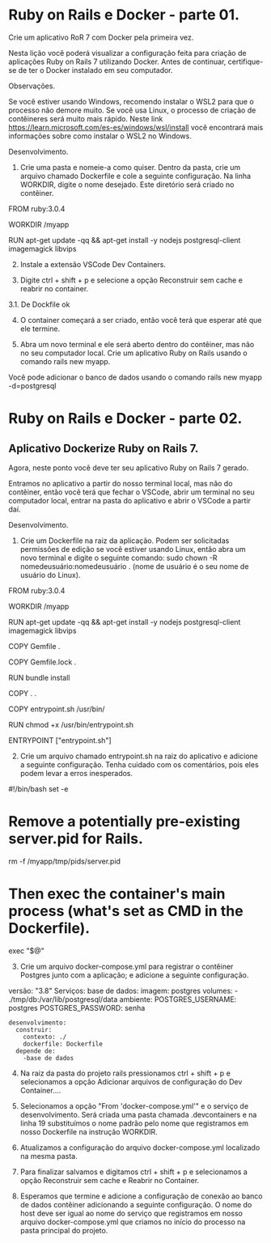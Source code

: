 # Ruby on Rails e Docker - parte 01.
Crie um aplicativo RoR 7 com Docker pela primeira vez.

Nesta lição você poderá visualizar a configuração feita para criação de aplicações Ruby on Rails 7 utilizando Docker. Antes de continuar, certifique-se de ter o Docker instalado em seu computador.



Observações.

Se você estiver usando Windows, recomendo instalar o WSL2 para que o processo não demore muito. Se você usa Linux, o processo de criação de contêineres será muito mais rápido. Neste link https://learn.microsoft.com/es-es/windows/wsl/install você encontrará mais informações sobre como instalar o WSL2 no Windows.



Desenvolvimento.



1. Crie uma pasta e nomeie-a como quiser. Dentro da pasta, crie um arquivo chamado Dockerfile e cole a seguinte configuração. Na linha WORKDIR, digite o nome desejado. Este diretório será criado no contêiner.

FROM ruby:3.0.4

WORKDIR /myapp

RUN apt-get update -qq && apt-get install -y nodejs postgresql-client imagemagick libvips



2. Instale a extensão VSCode Dev Containers.


3. Digite ctrl + shift + p e selecione a opção Reconstruir sem cache e reabrir no container.

3.1. De Dockfile ok

4. O container começará a ser criado, então você terá que esperar até que ele termine.

5. Abra um novo terminal e ele será aberto dentro do contêiner, mas não no seu computador local. Crie um aplicativo Ruby on Rails usando o comando rails new myapp.

Você pode adicionar o banco de dados usando o comando rails new myapp -d=postgresql

# Ruby on Rails e Docker - parte 02.
## Aplicativo Dockerize Ruby on Rails 7.

Agora, neste ponto você deve ter seu aplicativo Ruby on Rails 7 gerado.

Entramos no aplicativo a partir do nosso terminal local, mas não do contêiner, então você terá que fechar o VSCode, abrir um terminal no seu computador local, entrar na pasta do aplicativo e abrir o VSCode a partir daí.

Desenvolvimento.

1. Crie um Dockerfile na raiz da aplicação. Podem ser solicitadas permissões de edição se você estiver usando Linux, então abra um novo terminal e digite o seguinte comando: sudo chown -R nomedeusuário:nomedeusuário . (nome de usuário é o seu nome de usuário do Linux).

FROM ruby:3.0.4

WORKDIR /myapp

RUN apt-get update -qq && apt-get install -y nodejs postgresql-client imagemagick libvips

COPY Gemfile .

COPY Gemfile.lock .

RUN bundle install

COPY . .

COPY entrypoint.sh /usr/bin/

RUN chmod +x /usr/bin/entrypoint.sh

ENTRYPOINT ["entrypoint.sh"]

2. Crie um arquivo chamado entrypoint.sh na raiz do aplicativo e adicione a seguinte configuração. Tenha cuidado com os comentários, pois eles podem levar a erros inesperados.

#!/bin/bash
set -e
 
# Remove a potentially pre-existing server.pid for Rails.
rm -f /myapp/tmp/pids/server.pid
 
# Then exec the container's main process (what's set as CMD in the Dockerfile).
exec "$@"

3. Crie um arquivo docker-compose.yml para registrar o contêiner Postgres junto com a aplicação; e adicione a seguinte configuração.

versão: "3.8"
  Serviços:
    base de dados:
      imagem: postgres
      volumes:
        - ./tmp/db:/var/lib/postgresql/data
      ambiente:
        POSTGRES_USERNAME: postgres
        POSTGRES_PASSWORD: senha
 
    desenvolvimento:
      construir:
        contexto: ./
        dockerfile: Dockerfile
      depende de:
        -base de dados
        
4. Na raiz da pasta do projeto rails pressionamos ctrl + shift + p e selecionamos a opção Adicionar arquivos de configuração do Dev Container....

5. Selecionamos a opção "From 'docker-compose.yml'" e o serviço de desenvolvimento. Será criada uma pasta chamada .devcontainers e na linha 19 substituímos o nome padrão pelo nome que registramos em nosso Dockerfile na instrução WORKDIR.

6. Atualizamos a configuração do arquivo docker-compose.yml localizado na mesma pasta.

7. Para finalizar salvamos e digitamos ctrl + shift + p e selecionamos a opção Reconstruir sem cache e Reabrir no Container.

8. Esperamos que termine e adicione a configuração de conexão ao banco de dados contêiner adicionando a seguinte configuração. O nome do host deve ser igual ao nome do serviço que registramos em nosso arquivo docker-compose.yml que criamos no início do processo na pasta principal do projeto.
